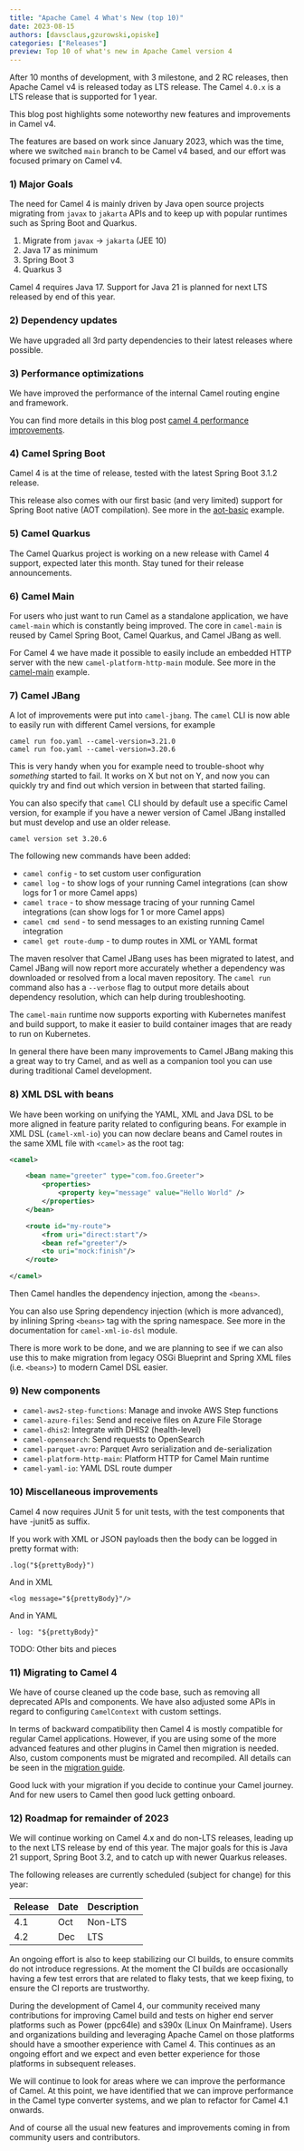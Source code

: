 ```yaml
---
title: "Apache Camel 4 What's New (top 10)"
date: 2023-08-15
authors: [davsclaus,gzurowski,opiske]
categories: ["Releases"]
preview: Top 10 of what's new in Apache Camel version 4
---
```


After 10 months of development, with 3 milestone, and 2 RC releases, then Apache Camel v4 is released
today as LTS release. The Camel `4.0.x` is a LTS release that is supported for 1 year.

This blog post highlights some noteworthy new features and improvements in Camel v4.

The features are based on work since January 2023, which was the time, where we switched `main` branch
to be Camel v4 based, and our effort was focused primary on Camel v4.

### 1) Major Goals

The need for Camel 4 is mainly driven by Java open source projects migrating from `javax` to `jakarta` APIs
and to keep up with popular runtimes such as Spring Boot and Quarkus.

1. Migrate from `javax` -> `jakarta` (JEE 10)
2. Java 17 as minimum
3. Spring Boot 3
4. Quarkus 3

Camel 4 requires Java 17. Support for Java 21 is planned for next LTS released by end of this year. 

### 2) Dependency updates

We have upgraded all 3rd party dependencies to their latest releases where possible.

### 3) Performance optimizations

We have improved the performance of the internal Camel routing engine and framework. 

You can find more details in this blog post [camel 4 performance improvements](/blog/2023/05/camel-4-performance-improvements.html).

### 4) Camel Spring Boot

Camel 4 is at the time of release, tested with the latest Spring Boot 3.1.2 release.

This release also comes with our first basic (and very limited) support for Spring Boot native (AOT compilation).
See more in the [aot-basic](https://github.com/apache/camel-spring-boot-examples/tree/main/aot-basic) example.

### 5) Camel Quarkus

The Camel Quarkus project is working on a new release with Camel 4 support, expected later this month.
Stay tuned for their release announcements.

### 6) Camel Main

For users who just want to run Camel as a standalone application, we have `camel-main` which is constantly being improved.
The core in `camel-main` is reused by Camel Spring Boot, Camel Quarkus, and Camel JBang as well.

For Camel 4 we have made it possible to easily include an embedded HTTP server with the new `camel-platform-http-main` module.
See more in the [camel-main](https://github.com/apache/camel-examples/tree/main/examples/main) example.

### 7) Camel JBang

A lot of improvements were put into `camel-jbang`. The `camel` CLI is now able to easily run with different Camel versions,
for example

    camel run foo.yaml --camel-version=3.21.0
    camel run foo.yaml --camel-version=3.20.6

This is very handy when you for example need to trouble-shoot why _something_ started to fail. It works on X but not on Y,
and now you can quickly try and find out which version in between that started failing.

You can also specify that `camel` CLI should by default use a specific Camel version, for example if you have a newer version
of Camel JBang installed but must develop and use an older release.

    camel version set 3.20.6

The following new commands have been added:

- `camel config` - to set custom user configuration
- `camel log` - to show logs of your running Camel integrations (can show logs for 1 or more Camel apps)
- `camel trace` - to show message tracing of your running Camel integrations (can show logs for 1 or more Camel apps)
- `camel cmd send` - to send messages to an existing running Camel integration
- `camel get route-dump` - to dump routes in XML or YAML format

The maven resolver that Camel JBang uses has been migrated to latest, and Camel JBang will now report more accurately
whether a dependency was downloaded or resolved from a local maven repository. The `camel run` command also has a `--verbose`
flag to output more details about dependency resolution, which can help during troubleshooting.

The `camel-main` runtime now supports exporting with Kubernetes manifest and build support, to make it easier to build
container images that are ready to run on Kubernetes.

In general there have been many improvements to Camel JBang making this a great way to try Camel, and as well as
a companion tool you can use during traditional Camel development.

### 8) XML DSL with beans

We have been working on unifying the YAML, XML and Java DSL to be more aligned in feature parity related
to configuring beans. For example in XML DSL (`camel-xml-io`) you can now declare beans and Camel routes in
the same XML file with `<camel>` as the root tag:

```xml
<camel>

    <bean name="greeter" type="com.foo.Greeter">
        <properties>
            <property key="message" value="Hello World" />
        </properties>
    </bean>

    <route id="my-route">
        <from uri="direct:start"/>
        <bean ref="greeter"/>
        <to uri="mock:finish"/>
    </route>

</camel>
```

Then Camel handles the dependency injection, among the `<beans>`. 

You can also use Spring dependency injection (which is more advanced), by inlining Spring `<beans>` tag with the spring namespace.
See more in the documentation for `camel-xml-io-dsl` module.

There is more work to be done, and we are planning to see if we can also use this to make migration from legacy
OSGi Blueprint and Spring XML files (i.e. `<beans>`) to modern Camel DSL easier.

### 9) New components

- `camel-aws2-step-functions`: Manage and invoke AWS Step functions
- `camel-azure-files`: Send and receive files on Azure File Storage
- `camel-dhis2`: Integrate with DHIS2 (health-level)
- `camel-opensearch`: Send requests to OpenSearch
- `camel-parquet-avro`: Parquet Avro serialization and de-serialization
- `camel-platform-http-main`: Platform HTTP for Camel Main runtime
- `camel-yaml-io`: YAML DSL route dumper

### 10) Miscellaneous improvements

Camel 4 now requires JUnit 5 for unit tests, with the test components that have -junit5 as suffix.

If you work with XML or JSON payloads then the body can be logged in pretty format with:

    .log("${prettyBody}")

And in XML

    <log message="${prettyBody}"/>

And in YAML

    - log: "${prettyBody}"


TODO: Other bits and pieces

### 11) Migrating to Camel 4

We have of course cleaned up the code base, such as removing all deprecated APIs and components. 
We have also adjusted some APIs in regard to configuring `CamelContext` with custom settings.

In terms of backward compatibility then Camel 4 is mostly compatible for regular Camel applications.
However, if you are using some of the more advanced features and other plugins in Camel then migration is needed.
Also, custom components must be migrated and recompiled.
All details can be seen in the [migration guide](/manual/camel-4-migration-guide.html).

Good luck with your migration if you decide to continue your Camel journey. And for new users to Camel then good luck getting onboard.

### 12) Roadmap for remainder of 2023

We will continue working on Camel 4.x and do non-LTS releases, leading up to the next LTS release by end of this year.
The major goals for this is Java 21 support, Spring Boot 3.2, and to catch up with newer Quarkus releases.

The following releases are currently scheduled (subject for change) for this year:

| Release | Date | Description |
|---------|------|-------------|
| 4.1     | Oct  | Non-LTS     |
| 4.2     | Dec  | LTS         |

An ongoing effort is also to keep stabilizing our CI builds, to ensure commits do not introduce regressions.
At the moment the CI builds are occasionally having a few test errors that are related to flaky tests, that
we keep fixing, to ensure the CI reports are trustworthy.

During the development of Camel 4, our community received many contributions for improving Camel build and tests on higher 
end server platforms such as Power (ppc64le) and s390x (Linux On Mainframe). Users and organizations building and leveraging 
Apache Camel on those platforms should have a smoother experience with Camel 4. This continues as an ongoing effort and 
we expect and even better experience for those platforms in subsequent releases.

We will continue to look for areas where we can improve the performance of Camel. At this point, we have identified that we
can improve performance in the Camel type converter systems, and we plan to refactor for Camel 4.1 onwards.

And of course all the usual new features and improvements coming in from community users and contributors.
